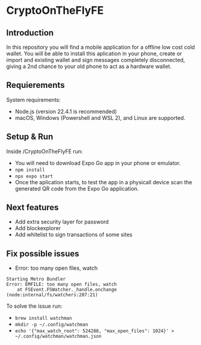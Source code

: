 # CryptoOnTheFlyFE

## Introduction

In this repository you will find a mobile application for a offline low cost cold wallet. You will be able to install this aplication in your phone, create or import and existing wallet and sign messages completely disconnected, giving a 2nd chance to your old phone to act as a hardware wallet.

## Requierements

System requirements:

- Node.js (version 22.4.1 is recommended)
- macOS, Windows (Powershell and WSL 2), and Linux are supported.

## Setup & Run

Inside /CryptoOnTheFlyFE run:

- You will need to download Expo Go app in your phone or emulator.
- `npm install`
- `npx expo start`
- Once the aplication starts, to test the app in a physicall device scan the generated QR code from the Expo Go application.

## Next features
- Add extra security layer for password
- Add blockexplorer
- Add whitelist to sign transactions of some sites


## Fix possible issues

- Error: too many open files, watch
```
Starting Metro Bundler
Error: EMFILE: too many open files, watch
    at FSEvent.FSWatcher._handle.onchange (node:internal/fs/watchers:207:21)
```

To solve the issue run:
- `brew install watchman`
- `mkdir -p ~/.config/watchman`
- `echo '{"max_watch_root": 524288, "max_open_files": 1024}' > ~/.config/watchman/watchman.json`
